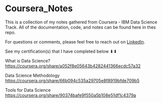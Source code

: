 # Coursera_Notes

This is a collection of my notes gathered from Coursera - IBM Data Science Track. All of the documentation, code, and notes can be found here in thes repo.

For questions or comments, please feel free to reach out on [LinkedIn](https://www.linkedin.com/in/thanh831/).

See my certification(s) that I have completed below ⬇⬇

What is Data Science? https://coursera.org/share/a052f8e05643b4282441366ecdc57a32

Data Science Methodology https://coursera.org/share/66b094c535a29705e8f8919bfde709b5

Tools for Data Science https://coursera.org/share/90374bafe9f550a5b108e51df1c4379a
